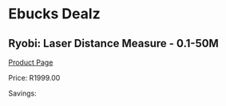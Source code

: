 
# Ebucks Dealz
## Ryobi: Laser Distance Measure - 0.1-50M
[Product Page](https://www.ebucks.com/web/shop/productSelected.do?prodId=335507968&catId=1234935127)

Price: R1999.00

Savings: 


	